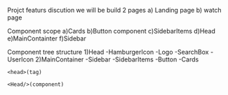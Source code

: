 Projct featurs discution
we will be build 2 pages
   a) Landing page
   b) watch page

Component scope
  a)Cards
  b)Button component
  c)SidebarItems
  d)Head
  e)MainContainter
  f)Sidebar

  Component tree structure
 1)Head
     -HamburgerIcon
     -Logo
     -SearchBox
     -UserIcon
 2)MainContainer
     -Sidebar
        -SidebarItems
     -Button
     -Cards  
     
    <head>(tag)

    <Head/>(component)
